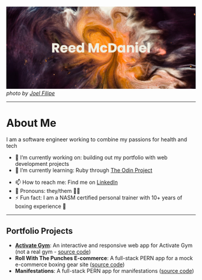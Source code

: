 [![MasterHead](github_banner.png)](https://github.com/reed-mcdaniel-716/reed-mcdaniel-716)
_photo by [Joel Filipe](https://unsplash.com/@joelfilip)_

---

# About Me

I am a software engineer working to combine my passions for health and tech

<!-- Focusing on building more inclusive communities around fitness, nutrition, and wellness -->

- 🔭 I’m currently working on: building out my portfolio with web development projects
- 🌱 I’m currently learning: Ruby through [The Odin Project](https://www.theodinproject.com/paths/full-stack-ruby-on-rails)
<!--
  - 👯 I’m looking to collaborate on ...
  - 🤔 I’m looking for help with ...
  - 💬 Ask me about ...
-->
- 📫 How to reach me: Find me on [LinkedIn](https://www.linkedin.com/in/reed-mcdaniel)
- 🙂 Pronouns: they/them 🏳️‍🌈
- ⚡ Fun fact: I am a NASM certified personal trainer with 10+ years of boxing experience 🥊

---

## Portfolio Projects

- **[Activate Gym](https://radiant-stroopwafel-8d84a2.netlify.app/)**: An interactive and responsive web app for Activate Gym (not a real gym - [source code](https://github.com/reed-mcdaniel-716/Activate_Gym_Web))
- **Roll With The Punches E-commerce**: A full-stack PERN app for a mock e-commerce boxing gear site ([source code](https://github.com/reed-mcdaniel-716/roll_with_the_punches_ecommerce))
- **Manifestations**: A full-stack PERN app for manifestations ([source code](https://github.com/reed-mcdaniel-716/manifestations))
